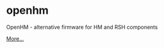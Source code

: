 openhm
======

OpenHM - alternative firmware for HM and RSH components

[More...](https://github.com/ccier/openhm/wiki)
